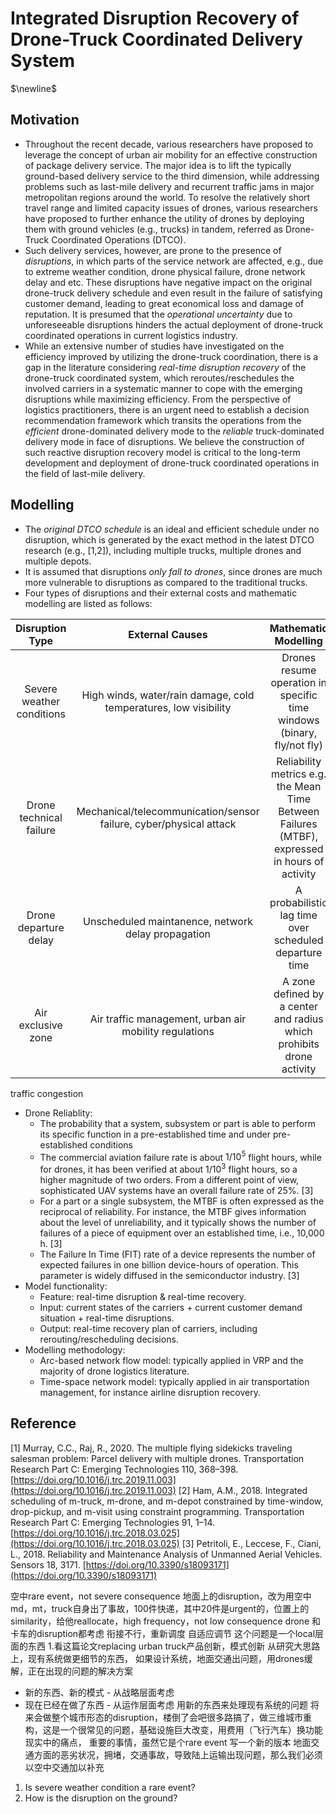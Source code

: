 #  Integrated Disruption Recovery of Drone-Truck Coordinated Delivery System
$\newline$
## Motivation
- Throughout the recent decade, various researchers have proposed to leverage the concept of urban air mobility for an effective construction of package delivery service. The major idea is to lift the typically ground-based delivery service to the third dimension, while addressing problems such as last-mile delivery and recurrent traffic jams in major metropolitan regions around the world. To resolve the relatively short travel range and limited capacity issues of drones, various researchers have proposed to further enhance the utility of drones by deploying them with ground vehicles (e.g., trucks) in tandem, referred as Drone-Truck Coordinated Operations (DTCO). 
- Such delivery services, however, are prone to the presence of *disruptions*, in which parts of the service network are affected, e.g., due to extreme weather condition, drone physical failure, drone network delay and etc. These disruptions have negative impact on the original drone-truck delivery schedule and even result in the failure of satisfying customer demand, leading to great economical loss and damage of reputation. It is presumed that the *operational uncertainty* due to unforeseeable disruptions hinders the actual deployment of drone-truck coordinated operations in current logistics industry.
- While an extensive number of studies have investigated on the efficiency improved by utilizing the drone-truck coordination, there is a gap in the literature considering *real-time disruption recovery* of the drone-truck coordinated system, which reroutes/reschedules the involved carriers in a systematic manner to cope with the emerging disruptions while maximizing efficiency. From the perspective of logistics practitioners, there is an urgent need to establish a decision recommendation framework which transits the operations from the *efficient* drone-dominated delivery mode to the *reliable* truck-dominated delivery mode in face of disruptions. We believe the construction of such reactive disruption recovery model is critical to the long-term development and deployment of drone-truck coordinated operations in the field of last-mile delivery.

## Modelling
- The *original DTCO schedule* is an ideal and efficient schedule under no disruption, which is generated by the exact method in the latest DTCO research (e.g., [1,2]), including multiple trucks, multiple drones and multiple depots.
- It is assumed that disruptions *only fall to drones*, since drones are much more vulnerable to disruptions as compared to the traditional trucks.
- Four types of disruptions and their external costs and mathematic modelling are listed as follows:

|      Disruption Type      |                          External Causes                           |                 Mathematic Modelling                 |
|:-------------------------:|:------------------------------------------------------------------:|:------------------------------------------------:|
| Severe weather conditions |  High winds, water/rain damage, cold temperatures, low visibility  | Drones resume operation in specific time windows (binary, fly/not fly) |
|  Drone technical failure  | Mechanical/telecommunication/sensor failure, cyber/physical attack | Reliability metrics e.g. the Mean Time Between Failures (MTBF), expressed in hours of activity|
|   Drone departure delay   |         Unscheduled maintanence, network delay propagation         | A probabilistic lag time over scheduled departure time |
|    Air exclusive zone     |        Air traffic management, urban air mobility regulations   | A zone defined by a center and radius which prohibits drone activity |
traffic congestion


- Drone Reliablity: 
	- The probability that a system, subsystem or part is able to perform its specific function in a pre-established time and under pre-established conditions
	- The commercial aviation failure rate is about $1/10^5$ flight hours, while for drones, it has been verified at about $1/10^3$ flight hours, so a higher magnitude of two orders. From a different point of view, sophisticated UAV systems have an overall failure rate of 25%. [3]
	- For a part or a single subsystem, the MTBF is often expressed as the reciprocal of reliability. For instance, the MTBF gives information about the level of unreliability, and it typically shows the number of failures of a piece of equipment over an established time, i.e., 10,000 h. [3]
	- The Failure In Time (FIT) rate of a device represents the number of expected failures in one billion device-hours of operation. This parameter is widely diffused in the semiconductor industry. [3]
- Model functionality:
	- Feature: real-time disruption \& real-time recovery.
	- Input: current states of the carriers + current customer demand situation + real-time disruptions.
	- Output: real-time recovery plan of carriers, including rerouting/rescheduling decisions.
- Modelling methodology:
	- Arc-based network flow model: typically applied in VRP and the majority of drone logistics literature.
	- Time-space network model: typically applied in air transportation management, for instance airline disruption recovery.

## Reference
[1] Murray, C.C., Raj, R., 2020. The multiple flying sidekicks traveling salesman problem: Parcel delivery with multiple drones. Transportation Research Part C: Emerging Technologies 110, 368–398. [https://doi.org/10.1016/j.trc.2019.11.003](https://doi.org/10.1016/j.trc.2019.11.003)
[2] Ham, A.M., 2018. Integrated scheduling of m-truck, m-drone, and m-depot constrained by time-window, drop-pickup, and m-visit using constraint programming. Transportation Research Part C: Emerging Technologies 91, 1–14. [https://doi.org/10.1016/j.trc.2018.03.025](https://doi.org/10.1016/j.trc.2018.03.025)
[3] Petritoli, E., Leccese, F., Ciani, L., 2018. Reliability and Maintenance Analysis of Unmanned Aerial Vehicles. Sensors 18, 3171. [https://doi.org/10.3390/s18093171](https://doi.org/10.3390/s18093171)

空中rare event，not severe consequence
地面上的disruption，改为用空中
md，mt，truck自身出了事故，100件快递，其中20件是urgent的，位置上的similarity，给他reallocate，high frequency，not low consequence
drone 和卡车的disruption都考虑
衔接不行，重新调度
自适应调节
这个问题是一个local层面的东西
1.看这篇论文replacing urban truck产品创新，模式创新
从研究大思路上，现有系统做更细节的东西，
如果设计系统，地面交通出问题，用drones缓解，正在出现的问题的解决方案
- 新的东西、新的模式 - 从战略层面考虑
- 现在已经在做了东西 - 从运作层面考虑
用新的东西来处理现有系统的问题
将来会做整个城市形态的disruption，楼倒了会吧很多路搞了，做三维城市重构，这是一个很常见的问题，基础设施巨大改变，用费用（飞行汽车）换功能
现实中的痛点，
重要的事情，虽然它是个rare event
写一个新的版本
地面交通方面的恶劣状况，拥堵，交通事故，导致陆上运输出现问题，那么我们必须以空中交通加以补充

1. Is severe weather condition a rare event?
2. How is the disruption on the ground?




